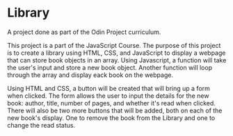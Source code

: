 # Library

A project done as part of the Odin Project curriculum.

This project is a part of the JavaScript Course. The purpose of this project 
is to create a library using HTML, CSS, and JavaScript to display a webpage that 
can store book objects in an array. Using Javascript, a function will take the 
user's input and store a new book object. Another function will loop through the 
array and display eack book on the webpage. 

Using HTML and CSS, a button will be created that will bring up a form when 
clicked. The form allows the user to input the details for the new book: author, 
title, number of pages, and whether it's read when clicked. There will also be 
two more buttons that will be added, both on each of the new book's display. 
One to remove the book from the Library and one to change the read status. 